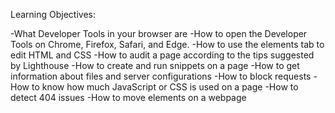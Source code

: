 Learning Objectives:

-What Developer Tools in your browser are
-How to open the Developer Tools on Chrome, Firefox, Safari, and Edge.
-How to use the elements tab to edit HTML and CSS
-How to audit a page according to the tips suggested by Lighthouse
-How to create and run snippets on a page
-How to get information about files and server configurations
-How to block requests
-How to know how much JavaScript or CSS is used on a page
-How to detect 404 issues
-How to move elements on a webpage
